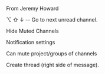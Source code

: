 From Jeremy Howard

⌥ ⇧ ↓ -- Go to next unread channel. 

Hide Muted Channels

Notification settings

Can mute project/groups of channels

Create thread (right side of message). 

